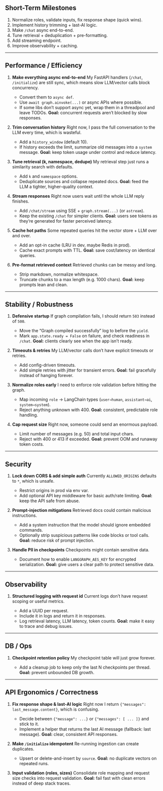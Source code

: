 ## Short-Term Milestones

1. Normalize roles, validate inputs, fix response shape (quick wins).
2. Implement history trimming + last-AI logic.
3. Make `/chat` async end-to-end.
4. Tune retrieval + deduplication + pre-formatting.
5. Add streaming endpoint.
6. Improve observability + caching.

---

## Performance / Efficiency

1. **Make everything async end-to-end**
   My FastAPI handlers (`/chat`, `/initialize`) are still sync, which means slow LLM/vector calls block concurrency.

   * Convert them to `async def`.
   * Use `await graph.ainvoke(...)` or async APIs where possible.
   * If some libs don’t support async yet, wrap them in a threadpool and leave TODOs.
     **Goal:** concurrent requests aren’t blocked by slow responses.

2. **Trim conversation history**
   Right now, I pass the full conversation to the LLM every time, which is wasteful.

   * Add a `history_window` (default 10).
   * If history exceeds the limit, summarize old messages into a `system` message.
     **Goal:** keep token usage under control and reduce latency.

3. **Tune retrieval (k, namespace, dedupe)**
   My retrieval step just runs a similarity search with defaults.

   * Add `k` and `namespace` options.
   * Deduplicate sources and collapse repeated docs.
     **Goal:** feed the LLM a tighter, higher-quality context.

4. **Stream responses**
   Right now users wait until the whole LLM reply finishes.

   * Add `/chat/stream` using SSE + `graph.stream(...)` (or `astream`).
   * Keep the existing `/chat` for simpler clients.
     **Goal:** users see tokens as they’re generated for faster perceived latency.

5. **Cache hot paths**
   Some repeated queries hit the vector store + LLM over and over.

   * Add an opt-in cache (LRU in dev, maybe Redis in prod).
   * Cache exact prompts with TTL.
     **Goal:** save cost/latency on identical queries.

6. **Pre-format retrieved context**
   Retrieved chunks can be messy and long.

   * Strip markdown, normalize whitespace.
   * Truncate chunks to a max length (e.g. 1000 chars).
     **Goal:** keep prompts lean and clean.

---

## Stability / Robustness

1. **Defensive startup**
   If graph compilation fails, I should return `503` instead of `500`.

   * Move the “Graph compiled successfully” log to before the `yield`.
   * Mark `app.state.ready = False` on failure, and check readiness in `/chat`.
     **Goal:** clients clearly see when the app isn’t ready.

2. **Timeouts & retries**
   My LLM/vector calls don’t have explicit timeouts or retries.

   * Add config-driven timeouts.
   * Add simple retries with jitter for transient errors.
     **Goal:** fail gracefully instead of hanging forever.

3. **Normalize roles early**
   I need to enforce role validation before hitting the graph.

   * Map incoming `role` → LangChain types (`user→human`, `assistant→ai`, `system→system`).
   * Reject anything unknown with 400.
     **Goal:** consistent, predictable role handling.

4. **Cap request size**
   Right now, someone could send an enormous payload.

   * Limit number of messages (e.g. 50) and total input chars.
   * Reject with 400 or 413 if exceeded.
     **Goal:** prevent OOM and runaway token costs.

---

## Security

1. **Lock down CORS & add simple auth**
   Currently `ALLOWED_ORIGINS` defaults to `*`, which is unsafe.

   * Restrict origins in prod via env var.
   * Add optional API key middleware for basic auth/rate limiting.
     **Goal:** keep the API safe from abuse.

2. **Prompt-injection mitigations**
   Retrieved docs could contain malicious instructions.

   * Add a system instruction that the model should ignore embedded commands.
   * Optionally strip suspicious patterns like code blocks or tool calls.
     **Goal:** reduce risk of prompt injection.

3. **Handle PII in checkpoints**
   Checkpoints might contain sensitive data.

   * Document how to enable `LANGGRAPH_AES_KEY` for encrypted serialization.
     **Goal:** give users a clear path to protect sensitive data.

---

## Observability

1. **Structured logging with request id**
   Current logs don’t have request scoping or useful metrics.

   * Add a UUID per request.
   * Include it in logs and return it in responses.
   * Log retrieval latency, LLM latency, token counts.
     **Goal:** make it easy to trace and debug issues.

---

## DB / Ops

1. **Checkpoint retention policy**
   My checkpoint table will just grow forever.

   * Add a cleanup job to keep only the last N checkpoints per thread.
     **Goal:** prevent unbounded DB growth.

---

## API Ergonomics / Correctness

1. **Fix response shape & last-AI logic**
   Right now I return `{"messages": last_message.content}`, which is confusing.

   * Decide between `{"message": ...}` or `{"messages": [ ... ]}` and stick to it.
   * Implement a helper that returns the last AI message (fallback: last message).
     **Goal:** clear, consistent API responses.

2. **Make `/initialize` idempotent**
   Re-running ingestion can create duplicates.

   * Upsert or delete-and-insert by `source`.
     **Goal:** no duplicate vectors on repeated runs.

3. **Input validation (roles, sizes)**
   Consolidate role mapping and request size checks into request validation.
   **Goal:** fail fast with clean errors instead of deep stack traces.
